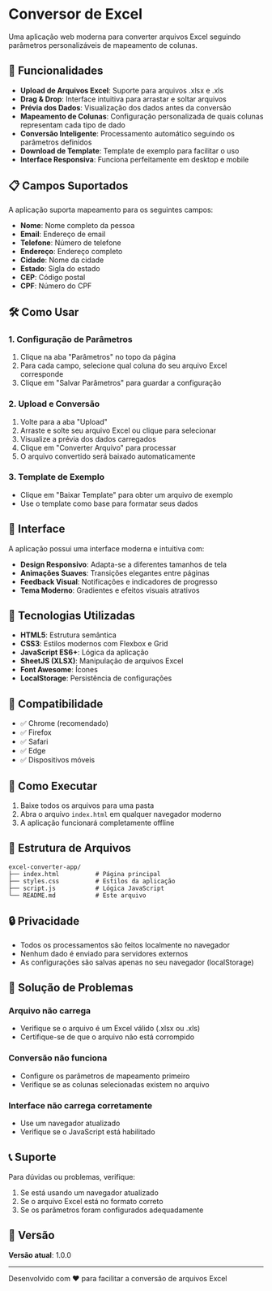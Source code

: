 # Conversor de Excel

Uma aplicação web moderna para converter arquivos Excel seguindo parâmetros personalizáveis de mapeamento de colunas.

## 🚀 Funcionalidades

- **Upload de Arquivos Excel**: Suporte para arquivos .xlsx e .xls
- **Drag & Drop**: Interface intuitiva para arrastar e soltar arquivos
- **Prévia dos Dados**: Visualização dos dados antes da conversão
- **Mapeamento de Colunas**: Configuração personalizada de quais colunas representam cada tipo de dado
- **Conversão Inteligente**: Processamento automático seguindo os parâmetros definidos
- **Download de Template**: Template de exemplo para facilitar o uso
- **Interface Responsiva**: Funciona perfeitamente em desktop e mobile

## 📋 Campos Suportados

A aplicação suporta mapeamento para os seguintes campos:

- **Nome**: Nome completo da pessoa
- **Email**: Endereço de email
- **Telefone**: Número de telefone
- **Endereço**: Endereço completo
- **Cidade**: Nome da cidade
- **Estado**: Sigla do estado
- **CEP**: Código postal
- **CPF**: Número do CPF

## 🛠️ Como Usar

### 1. Configuração de Parâmetros

1. Clique na aba "Parâmetros" no topo da página
2. Para cada campo, selecione qual coluna do seu arquivo Excel corresponde
3. Clique em "Salvar Parâmetros" para guardar a configuração

### 2. Upload e Conversão

1. Volte para a aba "Upload"
2. Arraste e solte seu arquivo Excel ou clique para selecionar
3. Visualize a prévia dos dados carregados
4. Clique em "Converter Arquivo" para processar
5. O arquivo convertido será baixado automaticamente

### 3. Template de Exemplo

- Clique em "Baixar Template" para obter um arquivo de exemplo
- Use o template como base para formatar seus dados

## 🎨 Interface

A aplicação possui uma interface moderna e intuitiva com:

- **Design Responsivo**: Adapta-se a diferentes tamanhos de tela
- **Animações Suaves**: Transições elegantes entre páginas
- **Feedback Visual**: Notificações e indicadores de progresso
- **Tema Moderno**: Gradientes e efeitos visuais atrativos

## 🔧 Tecnologias Utilizadas

- **HTML5**: Estrutura semântica
- **CSS3**: Estilos modernos com Flexbox e Grid
- **JavaScript ES6+**: Lógica da aplicação
- **SheetJS (XLSX)**: Manipulação de arquivos Excel
- **Font Awesome**: Ícones
- **LocalStorage**: Persistência de configurações

## 📱 Compatibilidade

- ✅ Chrome (recomendado)
- ✅ Firefox
- ✅ Safari
- ✅ Edge
- ✅ Dispositivos móveis

## 🚀 Como Executar

1. Baixe todos os arquivos para uma pasta
2. Abra o arquivo `index.html` em qualquer navegador moderno
3. A aplicação funcionará completamente offline

## 📝 Estrutura de Arquivos

```
excel-converter-app/
├── index.html          # Página principal
├── styles.css          # Estilos da aplicação
├── script.js           # Lógica JavaScript
└── README.md           # Este arquivo
```

## 🔒 Privacidade

- Todos os processamentos são feitos localmente no navegador
- Nenhum dado é enviado para servidores externos
- As configurações são salvas apenas no seu navegador (localStorage)

## 🐛 Solução de Problemas

### Arquivo não carrega
- Verifique se o arquivo é um Excel válido (.xlsx ou .xls)
- Certifique-se de que o arquivo não está corrompido

### Conversão não funciona
- Configure os parâmetros de mapeamento primeiro
- Verifique se as colunas selecionadas existem no arquivo

### Interface não carrega corretamente
- Use um navegador atualizado
- Verifique se o JavaScript está habilitado

## 📞 Suporte

Para dúvidas ou problemas, verifique:
1. Se está usando um navegador atualizado
2. Se o arquivo Excel está no formato correto
3. Se os parâmetros foram configurados adequadamente

## 🔄 Versão

**Versão atual**: 1.0.0

---

Desenvolvido com ❤️ para facilitar a conversão de arquivos Excel 